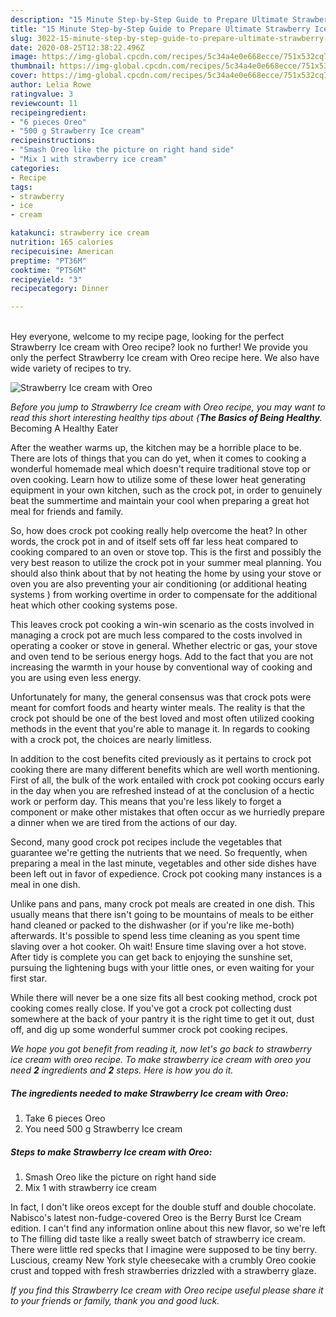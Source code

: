 ```yaml
---
description: "15 Minute Step-by-Step Guide to Prepare Ultimate Strawberry Ice cream with Oreo"
title: "15 Minute Step-by-Step Guide to Prepare Ultimate Strawberry Ice cream with Oreo"
slug: 3022-15-minute-step-by-step-guide-to-prepare-ultimate-strawberry-ice-cream-with-oreo
date: 2020-08-25T12:38:22.496Z
image: https://img-global.cpcdn.com/recipes/5c34a4e0e668ecce/751x532cq70/strawberry-ice-cream-with-oreo-recipe-main-photo.jpg
thumbnail: https://img-global.cpcdn.com/recipes/5c34a4e0e668ecce/751x532cq70/strawberry-ice-cream-with-oreo-recipe-main-photo.jpg
cover: https://img-global.cpcdn.com/recipes/5c34a4e0e668ecce/751x532cq70/strawberry-ice-cream-with-oreo-recipe-main-photo.jpg
author: Lelia Rowe
ratingvalue: 3
reviewcount: 11
recipeingredient:
- "6 pieces Oreo"
- "500 g Strawberry Ice cream"
recipeinstructions:
- "Smash Oreo like the picture on right hand side"
- "Mix 1 with strawberry ice cream"
categories:
- Recipe
tags:
- strawberry
- ice
- cream

katakunci: strawberry ice cream 
nutrition: 165 calories
recipecuisine: American
preptime: "PT36M"
cooktime: "PT56M"
recipeyield: "3"
recipecategory: Dinner

---
```

<br>
Hey everyone, welcome to my recipe page, looking for the perfect Strawberry Ice cream with Oreo recipe? look no further! We provide you only the perfect Strawberry Ice cream with Oreo recipe here. We also have wide variety of recipes to try.
<br>


![Strawberry Ice cream with Oreo](https://img-global.cpcdn.com/recipes/5c34a4e0e668ecce/751x532cq70/strawberry-ice-cream-with-oreo-recipe-main-photo.jpg)

<i>Before you jump to Strawberry Ice cream with Oreo recipe, you may want to read this short interesting healthy tips about {<strong>The Basics of Being Healthy</strong>.</i>
Becoming A Healthy Eater


After the weather warms up, the kitchen may be a horrible place to be. There are lots of things that you can do yet, when it comes to cooking a wonderful homemade meal which doesn't require traditional stove top or oven cooking. Learn how to utilize some of these lower heat generating equipment in your own kitchen, such as the crock pot, in order to genuinely beat the summertime and maintain your cool when preparing a great hot meal for friends and family.

So, how does crock pot cooking really help overcome the heat? In other words, the crock pot in and of itself sets off far less heat compared to cooking compared to an oven or stove top. This is the first and possibly the very best reason to utilize the crock pot in your summer meal planning. You should also think about that by not heating the home by using your stove or oven you are also preventing your air conditioning (or additional heating systems ) from working overtime in order to compensate for the additional heat which other cooking systems pose.

This leaves crock pot cooking a win-win scenario as the costs involved in managing a crock pot are much less compared to the costs involved in operating a cooker or stove in general. Whether electric or gas, your stove and oven tend to be serious energy hogs. Add to the fact that you are not increasing the warmth in your house by conventional way of cooking and you are using even less energy.

Unfortunately for many, the general consensus was that crock pots were meant for comfort foods and hearty winter meals.  The reality is that the crock pot should be one of the best loved and most often utilized cooking methods in the event that you're able to manage it. In regards to cooking with a crock pot, the choices are nearly limitless.  



In addition to the cost benefits cited previously as it pertains to crock pot cooking there are many different benefits which are well worth mentioning. First of all, the bulk of the work entailed with crock pot cooking occurs early in the day when you are refreshed instead of at the conclusion of a hectic work or perform day. This means that you're less likely to forget a component or make other mistakes that often occur as we hurriedly prepare a dinner when we are tired from the actions of our day.

Second, many good crock pot recipes include the vegetables that guarantee we're getting the nutrients that we need. So frequently, when preparing a meal in the last minute, vegetables and other side dishes have been left out in favor of expedience. Crock pot cooking many instances is a meal in one dish.

 Unlike pans and pans, many crock pot meals are created in one dish. This usually means that there isn't going to be mountains of meals to be either hand cleaned or packed to the dishwasher (or if you're like me-both) afterwards. It's possible to spend less time cleaning as you spent time slaving over a hot cooker. Oh wait! Ensure time slaving over a hot stove. After tidy is complete you can get back to enjoying the sunshine set, pursuing the lightening bugs with your little ones, or even waiting for your first star.

While there will never be a one size fits all best cooking method, crock pot cooking comes really close. If you've got a crock pot collecting dust somewhere at the back of your pantry it is the right time to get it out, dust off, and dig up some wonderful summer crock pot cooking recipes.


<i>We hope you got benefit from reading it, now let's go back to strawberry ice cream with oreo recipe. To make strawberry ice cream with oreo you need <strong>2</strong> ingredients and <strong>2</strong> steps. Here is how you do it.
</i>

##### The ingredients needed to make Strawberry Ice cream with Oreo:

1. Take 6 pieces Oreo
1. You need 500 g Strawberry Ice cream


##### Steps to make Strawberry Ice cream with Oreo:

1. Smash Oreo like the picture on right hand side
1. Mix 1 with strawberry ice cream


In fact, I don&#39;t like oreos except for the double stuff and double chocolate. Nabisco&#39;s latest non-fudge-covered Oreo is the Berry Burst Ice Cream edition. I can&#39;t find any information online about this new flavor, so we&#39;re left to The filling did taste like a really sweet batch of strawberry ice cream. There were little red specks that I imagine were supposed to be tiny berry. Luscious, creamy New York style cheesecake with a crumbly Oreo cookie crust and topped with fresh strawberries drizzled with a strawberry glaze. 

<i>If you find this Strawberry Ice cream with Oreo recipe useful please share it to your friends or family, thank you and good luck.</i>
